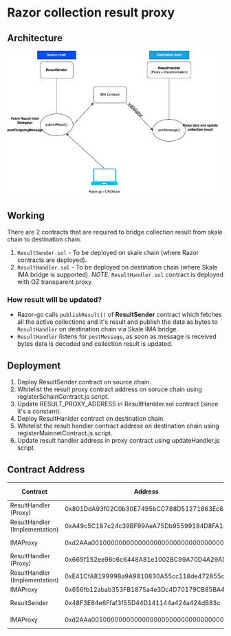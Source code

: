# Razor collection result proxy

## Architecture

![Architecture Diagram](/IMA-arch.png)

## Working

There are 2 contracts that are required to bridge collection result from skale chain to destination chain.

1. `ResultSender.sol` - To be deployed on skale chain (where Razor contracts are deployed).
2. `ResultHandler.sol` - To be deployed on destination chain (where Skale IMA bridge is supported).
   _NOTE_: `ResultHandler.sol` contract is deployed with OZ transparent proxy.

### How result will be updated?

- Razor-go calls `publishResult()` of **ResultSender** contract which fetches all the active collections and it's result and publish the data as bytes to `ResultHandler` on destination chain via Skale IMA bridge.
- `ResultHandler` listens for `postMessage`, as soon as message is received bytes data is decoded and collection result is updated.

## Deployment

1. Deploy ResultSender contract on source chain.
2. Whitelist the result proxy contract address on soruce chain using registerSchainContract.js script.
3. Update RESULT_PROXY_ADDRESS in ResultHanlder.sol contract (since it's a constant).
4. Deploy ResultHanlder contract on destination chain.
5. Whitelist the result handler contract address on destination chain using registerMainnetContract.js script.
6. Update result handler address in proxy contract using updateHandler.js script.

## Contract Address

| Contract                       | Address                                    | Chain Name        |
| ------------------------------ | ------------------------------------------ | ----------------- |
| ResultHandler (Proxy)          | 0x801DdA93f02C0b30E7495bCC788D51271863Ec8c | attractive-merope |
| ResultHandler (Implementation) | 0xA49c5C187c24c39BF99AeA75Db95599184D8FA14 | attractive-merope |
| IMAProxy                       | 0xd2AAa00100000000000000000000000000000000 | attractive-merope |
| ResultHandler (Proxy)          | 0x665f152ee96c6c6448A81e1002BC99A70D4A29AD | rinkeby |
| ResultHandler (Implementation) | 0xE41CfA819999Ba9A9810830A55cc118de472855d | rinkeby |
| IMAProxy                       | 0x656fb12abab353FB1875a4e3Dc4D70179CB85BA4 | rinkeby |
| ResultSender                   | 0x48F3E84e6Ffaf3f55D44D141144a424a424dB83c | whispering-turais |
| IMAProxy                       | 0xd2AAa00100000000000000000000000000000000 | whispering-turais |
